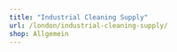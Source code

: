 ```yaml
---
title: "Industrial Cleaning Supply"
url: /london/industrial-cleaning-supply/
shop: Allgemein
---
```

